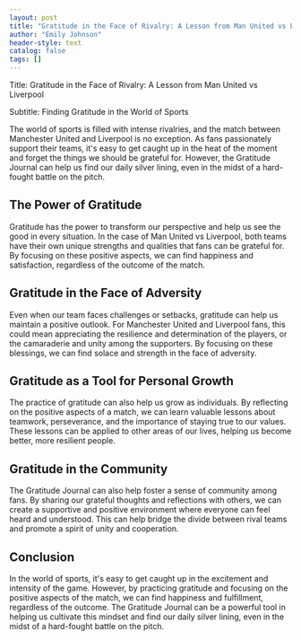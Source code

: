 ```yaml
---
layout: post
title: "Gratitude in the Face of Rivalry: A Lesson from Man United vs Liverpool"
author: "Emily Johnson"
header-style: text
catalog: false
tags: []
---
```


Title: Gratitude in the Face of Rivalry: A Lesson from Man United vs Liverpool

Subtitle: Finding Gratitude in the World of Sports

The world of sports is filled with intense rivalries, and the match between Manchester United and Liverpool is no exception. As fans passionately support their teams, it's easy to get caught up in the heat of the moment and forget the things we should be grateful for. However, the Gratitude Journal can help us find our daily silver lining, even in the midst of a hard-fought battle on the pitch.

## The Power of Gratitude

Gratitude has the power to transform our perspective and help us see the good in every situation. In the case of Man United vs Liverpool, both teams have their own unique strengths and qualities that fans can be grateful for. By focusing on these positive aspects, we can find happiness and satisfaction, regardless of the outcome of the match.

## Gratitude in the Face of Adversity

Even when our team faces challenges or setbacks, gratitude can help us maintain a positive outlook. For Manchester United and Liverpool fans, this could mean appreciating the resilience and determination of the players, or the camaraderie and unity among the supporters. By focusing on these blessings, we can find solace and strength in the face of adversity.

## Gratitude as a Tool for Personal Growth

The practice of gratitude can also help us grow as individuals. By reflecting on the positive aspects of a match, we can learn valuable lessons about teamwork, perseverance, and the importance of staying true to our values. These lessons can be applied to other areas of our lives, helping us become better, more resilient people.

## Gratitude in the Community

The Gratitude Journal can also help foster a sense of community among fans. By sharing our grateful thoughts and reflections with others, we can create a supportive and positive environment where everyone can feel heard and understood. This can help bridge the divide between rival teams and promote a spirit of unity and cooperation.

## Conclusion

In the world of sports, it's easy to get caught up in the excitement and intensity of the game. However, by practicing gratitude and focusing on the positive aspects of the match, we can find happiness and fulfillment, regardless of the outcome. The Gratitude Journal can be a powerful tool in helping us cultivate this mindset and find our daily silver lining, even in the midst of a hard-fought battle on the pitch.